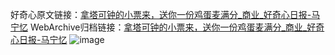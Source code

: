 好奇心原文链接：[拿塔可钟的小票来，送你一份鸡蛋麦满分_商业_好奇心日报-马宁忆](https://www.qdaily.com/articles/8509.html)
WebArchive归档链接：[拿塔可钟的小票来，送你一份鸡蛋麦满分_商业_好奇心日报-马宁忆](http://web.archive.org/web/20190623152958/https://www.qdaily.com/articles/8509.html)
![image](http://ww3.sinaimg.cn/large/007d5XDpgy1g3vde1o57hj30u02vyatm)
